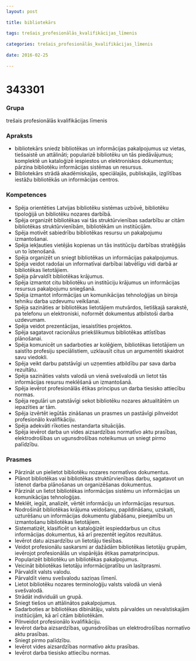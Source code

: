 ```yaml
---
layout: post
    
title: bibliotekārs
    
tags: trešais_profesionālās_kvalifikācijas_līmenis
    
categories: trešais_profesionālās_kvalifikācijas_līmenis
    
date: 2016-02-25
    
---
```

# 343301

### Grupa
trešais profesionālās kvalifikācijas līmenis

### Apraksts

* bibliotekārs sniedz bibliotēkas un informācijas pakalpojumus uz vietas, tiešsaistē un attālināti; popularizē bibliotēku un tās piedāvājumus; komplektē un kataloģizē iespiestos un elektroniskos dokumentus; pārzina bibliotēku informācijas sistēmas un resursus.
* Bibliotekārs strādā akadēmiskajās, speciālajās, publiskajās, izglītības iestāžu bibliotēkās un informācijas centros.

### Kompetences

* Spēja orientēties Latvijas bibliotēku sistēmas uzbūvē, bibliotēku tipoloģijā un bibliotēku nozares darbībā.
* Spēja organizēt bibliotēkas vai tās struktūrvienības sadarbību ar citām bibliotēkas struktūrvienībām, bibliotēkām un institūcijām.
* Spēja motivēt sabiedrību bibliotēkas resursu un pakalpojumu izmantošanai.
* Spēja iekļauties vietējās kopienas un tās institūciju darbības stratēģijās un to īstenošanā.
* Spēja organizēt un sniegt bibliotēkas un informācijas pakalpojumus.
* Spēja veidot radošai un informatīvai darbībai labvēlīgu vidi darbā ar bibliotēkas lietotājiem.
* Spēja pārvaldīt bibliotēkas krājumus.
* Spēja izmantot citu bibliotēku un institūciju krājumus un informācijas resursus pakalpojumu sniegšanā.
* Spēja izmantot informācijas un komunikācijas tehnoloģijas un biroja tehniku darba uzdevumu veikšanai.
* Spēja sazināties ar bibliotēkas lietotājiem mutvārdos, lietišķajā sarakstē, pa telefonu un elektroniski, noformēt dokumentus atbilstoši darba uzdevumam.
* Spēja veidot prezentācijas, iesaistīties projektos.
* Spēja sagatavot racionālus priekšlikumus bibliotēkas attīstības plānošanai.
* Spēja komunicēt un sadarboties ar kolēģiem, bibliotēkas lietotājiem un saistīto profesiju speciālistiem, uzklausīt citus un argumentēti skaidrot savu viedokli.
* Spēja veikt darbu patstāvīgi un uzņemties atbildību par sava darba rezultātu.
* Spēja sazināties valsts valodā un vienā svešvalodā un lietot tās informācijas resursu meklēšanā un izmantošanā.
* Spēja ievērot profesionālās ētikas principus un darba tiesisko attiecību normas.
* Spēja regulāri un patstāvīgi sekot bibliotēku nozares aktualitātēm un iepazīties ar tām.
* Spēja izvērtēt iegūtās zināšanas un prasmes un pastāvīgi pilnveidot profesionālo kvalifikāciju.
* Spēja adekvāti rīkoties nestandarta situācijās.
* Spēja ievērot darba un vides aizsardzības normatīvo aktu prasības, elektrodrošības un ugunsdrošības noteikumus un sniegt pirmo palīdzību.

### Prasmes 
* Pārzināt un pielietot bibliotēku nozares normatīvos dokumentus.
* Plānot bibliotēkas vai bibliotēkas struktūrvienības darbu, sagatavot un īstenot darba plānošanas un organizēšanas dokumentus.
* Pārzināt un lietot bibliotēkas informācijas sistēmu un informācijas un komunikācijas tehnoloģijas.
* Meklēt, iegūt, analizēt, vērtēt informāciju un informācijas resursus.
* Nodrošināt bibliotēkas krājuma veidošanu, papildināšanu, uzskaiti, uzturēšanu un informācijas dokumentu glabāšanu, pieejamību un izmantošanu bibliotēkas lietotājiem.
* Sistematizēt, klasificēt un kataloģizēt iespieddarbus un citus informācijas dokumentus, kā arī prezentēt iegūtos rezultātus.
* Ievērot datu aizsardzību un lietotāju tiesības.
* Veidot profesionālu saskarsmi ar dažādām bibliotēkas lietotāju grupām, ievērojot profesionālās un vispārējās ētikas pamatprincipus.
* Popularizēt bibliotēku un bibliotēkas pakalpojumus.
* Veicināt bibliotēkas lietotāju informācijpratību un lasītprasmi.
* Pārvaldīt valsts valodu.
* Pārvaldīt vienu svešvalodu saziņas līmenī.
* Lietot bibliotēku nozares terminoloģiju valsts valodā un vienā svešvalodā.
* Strādāt individuāli un grupā.
* Sniegt tiešos un attālinātos pakalpojumus.
* Sadarboties ar bibliotēkas dibinātāju, valsts pārvaldes un nevalstiskajām institūcijām, kā arī citām bibliotēkām.
* Pilnveidot profesionālo kvalifikāciju.
* Ievērot darba aizsardzības, ugunsdrošības un elektrodrošības normatīvo aktu prasības.
* Sniegt pirmo palīdzību.
* Ievērot vides aizsardzības normatīvo aktu prasības.
* Ievērot darba tiesisko attiecību normas.